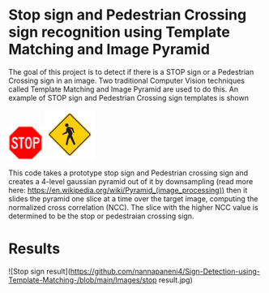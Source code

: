 # Stop sign and Pedestrian Crossing sign recognition using Template Matching and Image Pyramid

The goal of this project is to detect if there is a STOP sign or a Pedestrian Crossing sign in an image. Two traditional Computer Vision techniques called Template
Matching and Image Pyramid are used to do this. An example of STOP sign and Pedestrian Crossing sign templates is shown

![Stop sign template](https://github.com/nannapaneni4/Sign-Detection-using-Template-Matching-/blob/main/Images/stopPrototype67.png)
![Pedestrian Crossing templaate](https://github.com/nannapaneni4/Sign-Detection-using-Template-Matching-/blob/main/Images/pedestriancrossingtemp100.png)

This code takes a prototype stop sign and Pedestrian crossing sign and creates a 4-level gaussian pyramid out of it by downsampling (read more here: https://en.wikipedia.org/wiki/Pyramid_(image_processing)) then it slides the pyramid one slice at a time over the target image, computing the normalized cross correlation (NCC). The slice with the higher NCC value is determined to be the stop or pedestraian crossing sign.

# Results
![Stop sign result](https://github.com/nannapaneni4/Sign-Detection-using-Template-Matching-/blob/main/Images/stop result.jpg)

